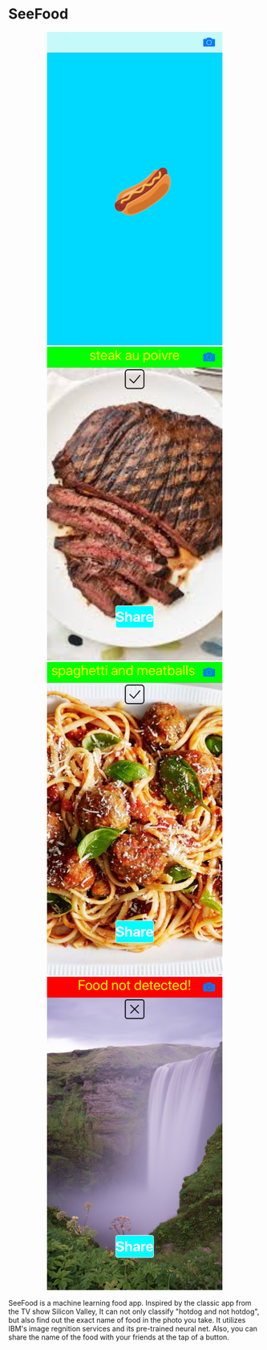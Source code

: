# SeeFood
<p align = "middle">
    <img src="Documentation/Background1.png" alt="Background1" width="350"/>
    <img src="Documentation/Background2.png" alt="Background2" width="350"/>
    <img src="Documentation/Background3.png" alt="Background3" width="350"/>
    <img src="Documentation/Background4.png" alt="Background4" width="350"/>
</p>

SeeFood is a machine learning food app. Inspired by the classic app from the TV show Silicon Valley, It can not only classify "hotdog and not hotdog", but also find out the exact name of food in the photo you take. It utilizes IBM's image regnition services and its pre-trained neural net. Also, you can share the name of the food with your friends at the tap of a button.
